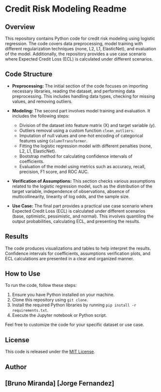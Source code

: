 # Credit Risk Modeling Readme

## Overview

This repository contains Python code for credit risk modeling using logistic regression. The code covers data preprocessing, model training with different regularization techniques (none, L2, L1, ElasticNet), and evaluation of the model. Additionally, the repository provides a use case scenario where Expected Credit Loss (ECL) is calculated under different scenarios.

## Code Structure

- **Preprocessing:** The initial section of the code focuses on importing necessary libraries, reading the dataset, and performing data preprocessing. This includes handling data types, checking for missing values, and removing outliers.

- **Modeling:** The second part involves model training and evaluation. It includes the following steps:
  - Division of the dataset into feature matrix (X) and target variable (y).
  - Outliers removal using a custom function `clean_outliers`.
  - Imputation of null values and one-hot encoding of categorical features using `ColumnTransformer`.
  - Fitting the logistic regression model with different penalties (none, L2, L1, ElasticNet).
  - Bootstrap method for calculating confidence intervals of coefficients.
  - Evaluation of the model using metrics such as accuracy, recall, precision, F1 score, and ROC AUC.

- **Verification of Assumptions:** This section checks various assumptions related to the logistic regression model, such as the distribution of the target variable, independence of observations, absence of multicollinearity, linearity of log odds, and the sample size.

- **Use Case:** The final part provides a practical use case scenario where Expected Credit Loss (ECL) is calculated under different scenarios (base, optimistic, pessimistic, and normal). This involves quantiling the output probabilities, calculating ECL, and presenting the results.

## Results

The code produces visualizations and tables to help interpret the results. Confidence intervals for coefficients, assumptions verification plots, and ECL calculations are presented in a clear and organized manner.

## How to Use

To run the code, follow these steps:

1. Ensure you have Python installed on your machine.
2. Clone this repository using `git clone`.
3. Install the required Python libraries by running `pip install -r requirements.txt`.
4. Execute the Jupyter notebook or Python script.

Feel free to customize the code for your specific dataset or use case.

## License

This code is released under the [MIT License](LICENSE).

## Author
[Bruno Miranda]
[Jorge Fernandez]
---


